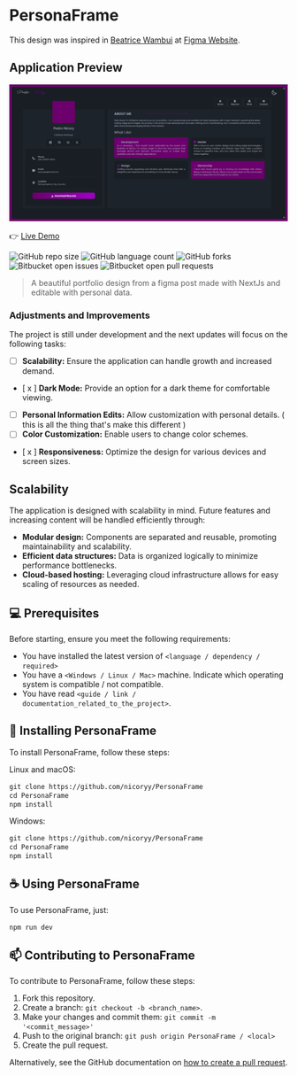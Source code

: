 # PersonaFrame

This design was inspired in [Beatrice Wambui](https://www.figma.com/community/file/1264680769254941322) at [Figma Website](https://www.figma.com).

## Application Preview

<img alt='Live Demo ScreenShot' src="public/profile.png"/>

👉 [Live Demo](https://portfolio-design-sigma-dun.vercel.app/)

![GitHub repo size](https://img.shields.io/github/repo-size/nicoryy/PersonaFrame?style=for-the-badge)
![GitHub language count](https://img.shields.io/github/languages/count/nicoryy/PersonaFrame?style=for-the-badge)
![GitHub forks](https://img.shields.io/github/forks/nicoryy/PersonaFrame?style=for-the-badge)
![Bitbucket open issues](https://img.shields.io/bitbucket/issues/nicoryy/PersonaFrame?style=for-the-badge)
![Bitbucket open pull requests](https://img.shields.io/bitbucket/pr-raw/nicoryy/PersonaFrame?style=for-the-badge)

> A beautiful portfolio design from a figma post made with NextJs and editable with personal data.

### Adjustments and Improvements

The project is still under development and the next updates will focus on the following tasks:

- [ ] **Scalability:** Ensure the application can handle growth and increased demand.
- [ x ] **Dark Mode:** Provide an option for a dark theme for comfortable viewing.
- [ ] **Personal Information Edits:** Allow customization with personal details. ( this is all the thing that's make this different )
- [ ] **Color Customization:** Enable users to change color schemes.
- [ x ] **Responsiveness:** Optimize the design for various devices and screen sizes.

## Scalability

The application is designed with scalability in mind. Future features and increasing content will be handled efficiently through:

- **Modular design:** Components are separated and reusable, promoting maintainability and scalability.
- **Efficient data structures:** Data is organized logically to minimize performance bottlenecks.
- **Cloud-based hosting:** Leveraging cloud infrastructure allows for easy scaling of resources as needed.

## 💻 Prerequisites

Before starting, ensure you meet the following requirements:

- You have installed the latest version of `<language / dependency / required>`
- You have a `<Windows / Linux / Mac>` machine. Indicate which operating system is compatible / not compatible.
- You have read `<guide / link / documentation_related_to_the_project>`.

## 🚀 Installing PersonaFrame

To install PersonaFrame, follow these steps:

Linux and macOS:

```
git clone https://github.com/nicoryy/PersonaFrame
cd PersonaFrame
npm install
```

Windows:

```
git clone https://github.com/nicoryy/PersonaFrame
cd PersonaFrame
npm install
```

## ☕ Using PersonaFrame

To use PersonaFrame, just:

```
npm run dev
```

## 📫 Contributing to PersonaFrame

To contribute to PersonaFrame, follow these steps:

1. Fork this repository.
2. Create a branch: `git checkout -b <branch_name>`.
3. Make your changes and commit them: `git commit -m '<commit_message>'`
4. Push to the original branch: `git push origin PersonaFrame / <local>`
5. Create the pull request.

Alternatively, see the GitHub documentation on [how to create a pull request](https://help.github.com/en/github/collaborating-with-issues-and-pull-requests/creating-a-pull-request).
